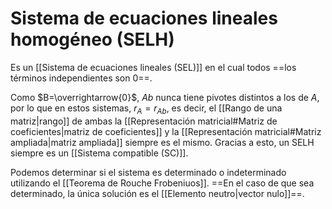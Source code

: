 # Sistema de ecuaciones lineales homogéneo (SELH)

Es un [[Sistema de ecuaciones lineales (SEL)]] en el cual todos ==los términos independientes son 0==.

Como $B=\overrightarrow{0}$, $Ab$ nunca tiene pivotes distintos a los de $A$, por lo que en estos sistemas, $r_A = r_{Ab}$, es decir, el [[Rango de una matriz|rango]] de ambas la [[Representación matricial#Matriz de coeficientes|matriz de coeficientes]] y la [[Representación matricial#Matriz ampliada|matriz ampliada]] siempre es el mismo. Gracias a esto, un SELH siempre es un [[Sistema compatible (SC)]].

Podemos determinar si el sistema es determinado o indeterminado utilizando el [[Teorema de Rouche Frobeniuos]]. ==En el caso de que sea determinado, la única solución es el [[Elemento neutro|vector nulo]]==.
